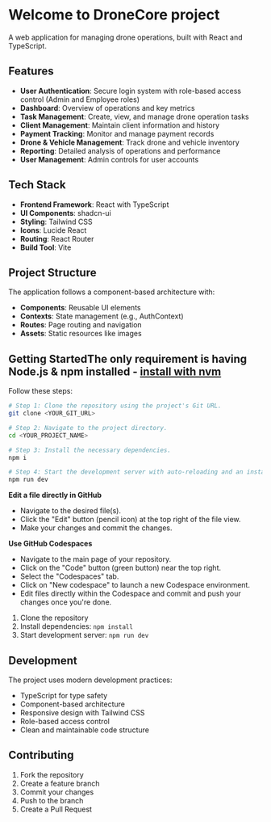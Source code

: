 # Welcome to DroneCore project

A web application for managing drone operations, built with React and TypeScript.

## Features

- **User Authentication**: Secure login system with role-based access control (Admin and Employee roles)
- **Dashboard**: Overview of operations and key metrics
- **Task Management**: Create, view, and manage drone operation tasks
- **Client Management**: Maintain client information and history
- **Payment Tracking**: Monitor and manage payment records
- **Drone & Vehicle Management**: Track drone and vehicle inventory
- **Reporting**: Detailed analysis of operations and performance
- **User Management**: Admin controls for user accounts

## Tech Stack

- **Frontend Framework**: React with TypeScript
- **UI Components**: shadcn-ui
- **Styling**: Tailwind CSS
- **Icons**: Lucide React
- **Routing**: React Router
- **Build Tool**: Vite

## Project Structure

The application follows a component-based architecture with:

- **Components**: Reusable UI elements
- **Contexts**: State management (e.g., AuthContext)
- **Routes**: Page routing and navigation
- **Assets**: Static resources like images

## Getting StartedThe only requirement is having Node.js & npm installed - [install with nvm](https://github.com/nvm-sh/nvm#installing-and-updating)

Follow these steps:

```sh
# Step 1: Clone the repository using the project's Git URL.
git clone <YOUR_GIT_URL>

# Step 2: Navigate to the project directory.
cd <YOUR_PROJECT_NAME>

# Step 3: Install the necessary dependencies.
npm i

# Step 4: Start the development server with auto-reloading and an instant preview.
npm run dev
```

**Edit a file directly in GitHub**

- Navigate to the desired file(s).
- Click the "Edit" button (pencil icon) at the top right of the file view.
- Make your changes and commit the changes.

**Use GitHub Codespaces**

- Navigate to the main page of your repository.
- Click on the "Code" button (green button) near the top right.
- Select the "Codespaces" tab.
- Click on "New codespace" to launch a new Codespace environment.
- Edit files directly within the Codespace and commit and push your changes once you're done.



1. Clone the repository
2. Install dependencies: `npm install`
3. Start development server: `npm run dev`

## Development

The project uses modern development practices:

- TypeScript for type safety
- Component-based architecture
- Responsive design with Tailwind CSS
- Role-based access control
- Clean and maintainable code structure

## Contributing

1. Fork the repository
2. Create a feature branch
3. Commit your changes
4. Push to the branch
5. Create a Pull Request